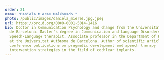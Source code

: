```yaml
---
order: 21
name: "Daniela Mieres Maldonado "
photo: /public/images/daniela_mieres.jpg.jpeg
url: https://orcid.org/0000-0001-5014-1416
bio: Doctor in Communication Psychology and Change from the Universitat Autònoma
  de Barcelona. Master's degree in Communication and Language Disorders.
  Speech-Language therapist. Associate professor in the Department of Psychology
  at the Universitat Autònoma de Barcelona. Author of scientific articles and
  conference publications on pragmatic development and speech therapy
  intervention strategies in the field of cochlear implants.
---
```

